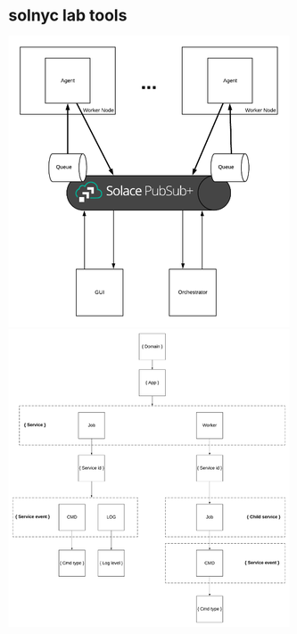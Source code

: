 # solnyc lab tools

![Architecture](docs/architecture.png)
![Topic Hierarchy](docs/topic-hierarchy.png)

